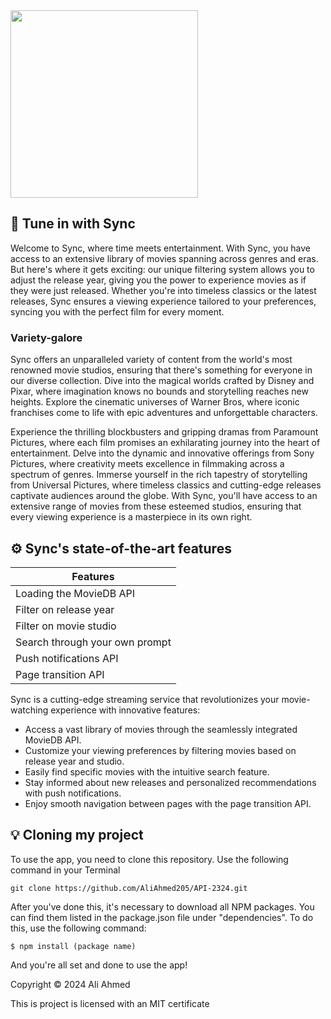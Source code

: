 <img id="#start" width="300" padding="0" src="https://github.com/AliAhmed205/API-2324/assets/118130116/4ed2ab20-6578-4367-923c-a714ba8d41ff">

## 🍿 Tune in with Sync

<p>Welcome to Sync, where time meets entertainment. With Sync, you have access to an extensive library of movies spanning across genres and eras. But here's where it gets exciting: our unique filtering system allows you to adjust the release year, giving you the power to experience movies as if they were just released. Whether you're into timeless classics or the latest releases, Sync ensures a viewing experience tailored to your preferences, syncing you with the perfect film for every moment.</p>

### Variety-galore 

<p>Sync offers an unparalleled variety of content from the world's most renowned movie studios, ensuring that there's something for everyone in our diverse collection. Dive into the magical worlds crafted by Disney and Pixar, where imagination knows no bounds and storytelling reaches new heights. Explore the cinematic universes of Warner Bros, where iconic franchises come to life with epic adventures and unforgettable characters.</p>

<p>Experience the thrilling blockbusters and gripping dramas from Paramount Pictures, where each film promises an exhilarating journey into the heart of entertainment. Delve into the dynamic and innovative offerings from Sony Pictures, where creativity meets excellence in filmmaking across a spectrum of genres. Immerse yourself in the rich tapestry of storytelling from Universal Pictures, where timeless classics and cutting-edge releases captivate audiences around the globe. With Sync, you'll have access to an extensive range of movies from these esteemed studios, ensuring that every viewing experience is a masterpiece in its own right.</p>

## ⚙️ Sync's state-of-the-art features 

| Features | 
| ----------- | 
| Loading the MovieDB API | 
| Filter on release year  |
| Filter on movie studio |
| Search through your own prompt |
| Push notifications API |
| Page transition API |

<p>Sync is a cutting-edge streaming service that revolutionizes your movie-watching experience with innovative features:</p>

<ul>
<li>Access a vast library of movies through the seamlessly integrated MovieDB API.</li>
<li>Customize your viewing preferences by filtering movies based on release year and studio.</li>
<li>Easily find specific movies with the intuitive search feature.</li>
<li>Stay informed about new releases and personalized recommendations with push notifications.</li>
<li>Enjoy smooth navigation between pages with the page transition API.</li>
</ul>

## 💡 Cloning my project 
<p>To use the app, you need to clone this repository. Use the following command in your Terminal</p>

```
git clone https://github.com/AliAhmed205/API-2324.git
```

<p>After you've done this, it's necessary to download all NPM packages. You can find them listed in the package.json file under "dependencies". To do this, use the following command:</p>

```
$ npm install (package name) 
```

<p>And you're all set and done to use the app!</p>

<p>Copyright © 2024 Ali Ahmed</p>
<p>This is project is licensed with an MIT certificate</p>
